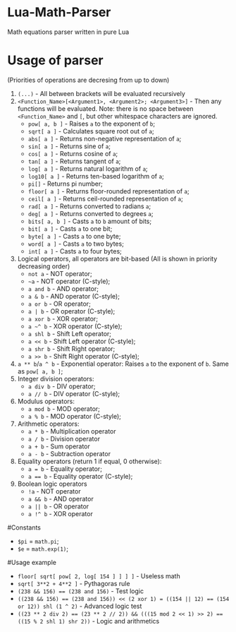 # Lua-Math-Parser
Math equations parser written in pure Lua

# Usage of parser 
(Priorities of operations are decresing from up to down)
1) `(...)` - All between brackets will be evaluated recursively
2) `<Function_Name>[<Argument1>, <Argument2>; <Argument3>]` - Then any functions will be evaluated. Note: there is no space between `<Function_Name>` and `[`, but other whitespace characters are ignored.
    - `pow[ a, b ]` - Raises `a` to the exponent of `b`;
    - `sqrt[ a ]` - Calculates square root out of `a`;
    - `abs[ a ]` - Returns non-negative representation of `a`;
    - `sin[ a ]` - Returns sine of `a`;
    - `cos[ a ]` - Returns cosine of `a`;
    - `tan[ a ]` - Returns tangent of `a`;
    - `log[ a ]` - Returns natural logarithm of `a`;
    - `log10[ a ]` - Returns ten-based logarithm of `a`;
    - `pi[]` - Returns pi number;
    - `floor[ a ]` - Returns floor-rounded representation of `a`;
    - `ceil[ a ]` - Returns ceil-rounded representation of `a`;
    - `rad[ a ]` - Returns converted to radians `a`;
    - `deg[ a ]` - Returns converted to degrees `a`;
    - `bits[ a, b ]` - Casts `a` to `b` amount of bits;
    - `bit[ a ]` - Casts `a` to one bit;
    - `byte[ a ]` - Casts `a` to one byte;
    - `word[ a ]` - Casts `a` to two bytes;
    - `int[ a ]` - Casts `a` to four bytes;
3) Logical operators, all operators are bit-based (All is shown in priority decreasing order)
    - `not a` - NOT operator;
    - `~a` - NOT operator (C-style);
    - `a and b` - AND operator;
    - `a & b` - AND operator (C-style);
    - `a or b` - OR operator;
    - `a | b` - OR operator (C-style);
    - `a xor b` - XOR operator;
    - `a ~^ b` - XOR operator (C-style);
    - `a shl b` - Shift Left operator;
    - `a << b` - Shift Left operator (C-style);
    - `a shr b` - Shift Right operator;
    - `a >> b` - Shift Right operator (C-style);
4) `a ** b`/`a ^ b` -  Exponential operator: Raises `a` to the exponent of `b`. Same as `pow[ a, b ]`;
5) Integer division operators:
    - `a div b` - DIV operator;
    - `a // b` - DIV operator (C-style);
6) Modulus operators:
    - `a mod b` - MOD operator;
    - `a % b` - MOD operator (C-style);
7) Arithmetic operators:
    - `a * b` - Multiplication operator
    - `a / b` - Division operator
    - `a + b` - Sum operator
    - `a - b` - Subtraction operator
8) Equality operators (return 1 if equal, 0 otherwise):
    - `a = b` - Equality operator;
    - `a == b` - Equality operator (C-style);
9) Boolean logic operators
    - `!a` - NOT operator
    - `a && b` - AND operator
    - `a || b` - OR operator
    - `a !^ b` - XOR operator
    
#Constants
- `$pi` = `math.pi`;
- `$e` = `math.exp(1)`;
    
#Usage example
- `floor[ sqrt[ pow[ 2, log[ 154 ] ] ] ]` - Useless math
- `sqrt[ 3**2 + 4**2 ]` - Pythagoras rule
- `(238 && 156) == (238 and 156)` - Test logic
- `((238 && 156) == (238 and 156)) << (2 xor 1) = ((154 || 12) == (154 or 12)) shl (1 ^ 2)` - Advanced logic test
- `((23 ** 2 div 2) == (23 ** 2 // 2)) && (((15 mod 2 << 1) >> 2) == ((15 % 2 shl 1) shr 2))` - Logic and arithmetics
